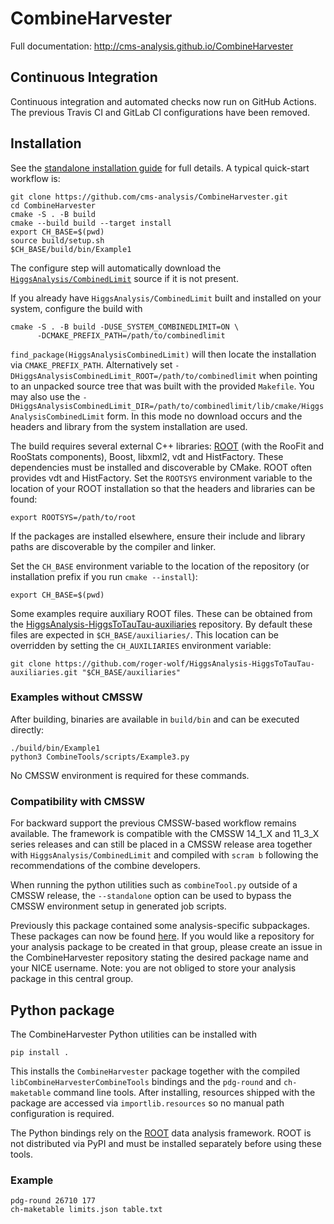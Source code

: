 # CombineHarvester

Full documentation: http://cms-analysis.github.io/CombineHarvester

## Continuous Integration

Continuous integration and automated checks now run on GitHub Actions. The previous Travis CI and GitLab CI configurations have been removed.

## Installation

See the [standalone installation guide](docs/StandaloneInstallation.md) for
full details.  A typical quick-start workflow is:

```
git clone https://github.com/cms-analysis/CombineHarvester.git
cd CombineHarvester
cmake -S . -B build
cmake --build build --target install
export CH_BASE=$(pwd)
source build/setup.sh
$CH_BASE/build/bin/Example1
```

 The configure step will automatically download the
 [`HiggsAnalysis/CombinedLimit`](https://github.com/cms-analysis/HiggsAnalysis-CombinedLimit)
 source if it is not present.

 If you already have `HiggsAnalysis/CombinedLimit` built and installed on your
 system, configure the build with

 ```
 cmake -S . -B build -DUSE_SYSTEM_COMBINEDLIMIT=ON \
       -DCMAKE_PREFIX_PATH=/path/to/combinedlimit
 ```

 `find_package(HiggsAnalysisCombinedLimit)` will then locate the installation via
 `CMAKE_PREFIX_PATH`.
 Alternatively set `-DHiggsAnalysisCombinedLimit_ROOT=/path/to/combinedlimit`
 when pointing to an unpacked source tree that was built with the provided
 `Makefile`. You may also use the
 `-DHiggsAnalysisCombinedLimit_DIR=/path/to/combinedlimit/lib/cmake/HiggsAnalysisCombinedLimit`
 form. In this mode no download occurs and the headers and library from the
 system installation are used.

The build requires several external C++ libraries: [ROOT](https://root.cern)
(with the RooFit and RooStats components), Boost, libxml2, vdt and
HistFactory. These dependencies must be installed and discoverable by
CMake. ROOT often provides vdt and HistFactory. Set the `ROOTSYS`
environment variable to the location of your ROOT installation so that
the headers and libraries can be found:

```
export ROOTSYS=/path/to/root
```

If the packages are installed elsewhere, ensure their include and library
paths are discoverable by the compiler and linker.

Set the `CH_BASE` environment variable to the location of the repository (or installation prefix if you run `cmake --install`):

```
export CH_BASE=$(pwd)
```

Some examples require auxiliary ROOT files. These can be obtained from the
[HiggsAnalysis-HiggsToTauTau-auxiliaries](https://github.com/roger-wolf/HiggsAnalysis-HiggsToTauTau-auxiliaries)
repository. By default these files are expected in `$CH_BASE/auxiliaries/`.
This location can be overridden by setting the `CH_AUXILIARIES` environment
variable:

```
git clone https://github.com/roger-wolf/HiggsAnalysis-HiggsToTauTau-auxiliaries.git "$CH_BASE/auxiliaries"
```

### Examples without CMSSW

After building, binaries are available in `build/bin` and can be executed directly:

```
./build/bin/Example1
python3 CombineTools/scripts/Example3.py
```

No CMSSW environment is required for these commands.

### Compatibility with CMSSW

For backward support the previous CMSSW-based workflow remains available. The framework is compatible with the CMSSW 14_1_X and 11_3_X series releases and can still be placed in a CMSSW release area together with `HiggsAnalysis/CombinedLimit` and compiled with `scram b` following the recommendations of the combine developers.

When running the python utilities such as `combineTool.py` outside of a
CMSSW release, the `--standalone` option can be used to bypass the CMSSW
environment setup in generated job scripts.

Previously this package contained some analysis-specific subpackages. These packages can now be found [here](https://gitlab.cern.ch/cms-hcg/ch-areas). If you would like a repository for your analysis package to be created in that group, please create an issue in the CombineHarvester repository stating the desired package name and your NICE username. Note: you are not obliged to store your analysis package in this central group.

## Python package

The CombineHarvester Python utilities can be installed with

```
pip install .
```

This installs the `CombineHarvester` package together with the compiled
`libCombineHarvesterCombineTools` bindings and the `pdg-round` and
`ch-maketable` command line tools.  After installing, resources shipped
with the package are accessed via `importlib.resources` so no manual path
configuration is required.

The Python bindings rely on the [ROOT](https://root.cern) data analysis
framework. ROOT is not distributed via PyPI and must be installed
separately before using these tools.

### Example

```
pdg-round 26710 177
ch-maketable limits.json table.txt
```
